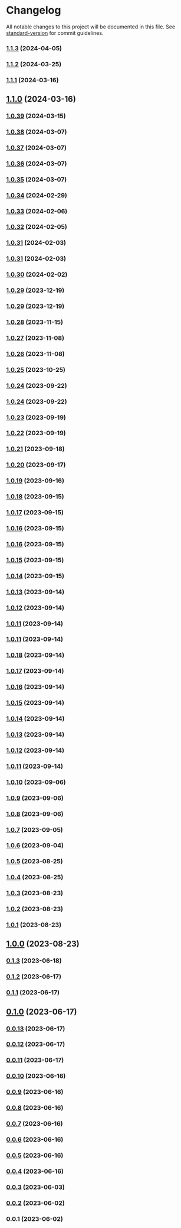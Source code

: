 # Changelog

All notable changes to this project will be documented in this file. See [standard-version](https://github.com/conventional-changelog/standard-version) for commit guidelines.

### [1.1.3](https://github.com/boilingdata/boilingdata-bdcli/compare/v1.1.2...v1.1.3) (2024-04-05)

### [1.1.2](https://github.com/boilingdata/boilingdata-bdcli/compare/v1.1.1...v1.1.2) (2024-03-25)

### [1.1.1](https://github.com/boilingdata/boilingdata-bdcli/compare/v1.1.0...v1.1.1) (2024-03-16)

## [1.1.0](https://github.com/boilingdata/boilingdata-bdcli/compare/v1.0.39...v1.1.0) (2024-03-16)

### [1.0.39](https://github.com/boilingdata/boilingdata-bdcli/compare/v1.0.38...v1.0.39) (2024-03-15)

### [1.0.38](https://github.com/boilingdata/boilingdata-bdcli/compare/v1.0.37...v1.0.38) (2024-03-07)

### [1.0.37](https://github.com/boilingdata/boilingdata-bdcli/compare/v1.0.36...v1.0.37) (2024-03-07)

### [1.0.36](https://github.com/boilingdata/boilingdata-bdcli/compare/v1.0.35...v1.0.36) (2024-03-07)

### [1.0.35](https://github.com/boilingdata/boilingdata-bdcli/compare/v1.0.34...v1.0.35) (2024-03-07)

### [1.0.34](https://github.com/boilingdata/boilingdata-bdcli/compare/v1.0.33...v1.0.34) (2024-02-29)

### [1.0.33](https://github.com/boilingdata/boilingdata-bdcli/compare/v1.0.32...v1.0.33) (2024-02-06)

### [1.0.32](https://github.com/boilingdata/boilingdata-bdcli/compare/v1.0.31...v1.0.32) (2024-02-05)

### [1.0.31](https://github.com/boilingdata/boilingdata-bdcli/compare/v1.0.30...v1.0.31) (2024-02-03)

### [1.0.31](https://github.com/boilingdata/boilingdata-bdcli/compare/v1.0.30...v1.0.31) (2024-02-03)

### [1.0.30](https://github.com/boilingdata/boilingdata-bdcli/compare/v1.0.29...v1.0.30) (2024-02-02)

### [1.0.29](https://github.com/boilingdata/boilingdata-bdcli/compare/v1.0.28...v1.0.29) (2023-12-19)

### [1.0.29](https://github.com/boilingdata/boilingdata-bdcli/compare/v1.0.28...v1.0.29) (2023-12-19)

### [1.0.28](https://github.com/boilingdata/boilingdata-bdcli/compare/v1.0.27...v1.0.28) (2023-11-15)

### [1.0.27](https://github.com/boilingdata/boilingdata-bdcli/compare/v1.0.26...v1.0.27) (2023-11-08)

### [1.0.26](https://github.com/boilingdata/boilingdata-bdcli/compare/v1.0.25...v1.0.26) (2023-11-08)

### [1.0.25](https://github.com/boilingdata/boilingdata-bdcli/compare/v1.0.24...v1.0.25) (2023-10-25)

### [1.0.24](https://github.com/boilingdata/boilingdata-bdcli/compare/v1.0.23...v1.0.24) (2023-09-22)

### [1.0.24](https://github.com/boilingdata/boilingdata-bdcli/compare/v1.0.23...v1.0.24) (2023-09-22)

### [1.0.23](https://github.com/boilingdata/boilingdata-bdcli/compare/v1.0.22...v1.0.23) (2023-09-19)

### [1.0.22](https://github.com/boilingdata/boilingdata-bdcli/compare/v1.0.21...v1.0.22) (2023-09-19)

### [1.0.21](https://github.com/boilingdata/boilingdata-bdcli/compare/v1.0.20...v1.0.21) (2023-09-18)

### [1.0.20](https://github.com/boilingdata/boilingdata-bdcli/compare/v1.0.19...v1.0.20) (2023-09-17)

### [1.0.19](https://github.com/boilingdata/boilingdata-bdcli/compare/v1.0.18...v1.0.19) (2023-09-16)

### [1.0.18](https://github.com/boilingdata/boilingdata-bdcli/compare/v1.0.17...v1.0.18) (2023-09-15)

### [1.0.17](https://github.com/boilingdata/boilingdata-bdcli/compare/v1.0.16...v1.0.17) (2023-09-15)

### [1.0.16](https://github.com/boilingdata/boilingdata-bdcli/compare/v1.0.15...v1.0.16) (2023-09-15)

### [1.0.16](https://github.com/boilingdata/boilingdata-bdcli/compare/v1.0.15...v1.0.16) (2023-09-15)

### [1.0.15](https://github.com/boilingdata/boilingdata-bdcli/compare/v1.0.14...v1.0.15) (2023-09-15)

### [1.0.14](https://github.com/boilingdata/boilingdata-bdcli/compare/v1.0.13...v1.0.14) (2023-09-15)

### [1.0.13](https://github.com/boilingdata/boilingdata-bdcli/compare/v1.0.12...v1.0.13) (2023-09-14)

### [1.0.12](https://github.com/boilingdata/boilingdata-bdcli/compare/v1.0.11...v1.0.12) (2023-09-14)

### [1.0.11](https://github.com/boilingdata/boilingdata-bdcli/compare/v1.0.10...v1.0.11) (2023-09-14)

### [1.0.11](https://github.com/boilingdata/boilingdata-bdcli/compare/v1.0.10...v1.0.11) (2023-09-14)

### [1.0.18](https://github.com/boilingdata/boilingdata-bdcli/compare/v1.0.17...v1.0.18) (2023-09-14)

### [1.0.17](https://github.com/boilingdata/boilingdata-bdcli/compare/v1.0.16...v1.0.17) (2023-09-14)

### [1.0.16](https://github.com/boilingdata/boilingdata-bdcli/compare/v1.0.15...v1.0.16) (2023-09-14)

### [1.0.15](https://github.com/boilingdata/boilingdata-bdcli/compare/v1.0.14...v1.0.15) (2023-09-14)

### [1.0.14](https://github.com/boilingdata/boilingdata-bdcli/compare/v1.0.13...v1.0.14) (2023-09-14)

### [1.0.13](https://github.com/boilingdata/boilingdata-bdcli/compare/v1.0.12...v1.0.13) (2023-09-14)

### [1.0.12](https://github.com/boilingdata/boilingdata-bdcli/compare/v1.0.11...v1.0.12) (2023-09-14)

### [1.0.11](https://github.com/boilingdata/boilingdata-bdcli/compare/v1.0.10...v1.0.11) (2023-09-14)

### [1.0.10](https://github.com/boilingdata/boilingdata-bdcli/compare/v1.0.9...v1.0.10) (2023-09-06)

### [1.0.9](https://github.com/boilingdata/boilingdata-bdcli/compare/v1.0.8...v1.0.9) (2023-09-06)

### [1.0.8](https://github.com/boilingdata/boilingdata-bdcli/compare/v1.0.7...v1.0.8) (2023-09-06)

### [1.0.7](https://github.com/boilingdata/boilingdata-bdcli/compare/v1.0.6...v1.0.7) (2023-09-05)

### [1.0.6](https://github.com/boilingdata/boilingdata-bdcli/compare/v1.0.5...v1.0.6) (2023-09-04)

### [1.0.5](https://github.com/boilingdata/boilingdata-bdcli/compare/v1.0.4...v1.0.5) (2023-08-25)

### [1.0.4](https://github.com/boilingdata/boilingdata-bdcli/compare/v1.0.3...v1.0.4) (2023-08-25)

### [1.0.3](https://github.com/boilingdata/boilingdata-bdcli/compare/v1.0.2...v1.0.3) (2023-08-23)

### [1.0.2](https://github.com/boilingdata/boilingdata-bdcli/compare/v1.0.1...v1.0.2) (2023-08-23)

### [1.0.1](https://github.com/boilingdata/boilingdata-bdcli/compare/v1.0.0...v1.0.1) (2023-08-23)

## [1.0.0](https://github.com/boilingdata/boilingdata-bdcli/compare/v0.1.3...v1.0.0) (2023-08-23)

### [0.1.3](https://github.com/boilingdata/boilingdata-bdcli/compare/v0.1.2...v0.1.3) (2023-06-18)

### [0.1.2](https://github.com/boilingdata/boilingdata-bdcli/compare/v0.1.1...v0.1.2) (2023-06-17)

### [0.1.1](https://github.com/boilingdata/boilingdata-bdcli/compare/v0.1.0...v0.1.1) (2023-06-17)

## [0.1.0](https://github.com/boilingdata/boilingdata-bdcli/compare/v0.0.13...v0.1.0) (2023-06-17)

### [0.0.13](https://github.com/boilingdata/boilingdata-bdcli/compare/v0.0.12...v0.0.13) (2023-06-17)

### [0.0.12](https://github.com/boilingdata/boilingdata-bdcli/compare/v0.0.11...v0.0.12) (2023-06-17)

### [0.0.11](https://github.com/boilingdata/boilingdata-bdcli/compare/v0.0.10...v0.0.11) (2023-06-17)

### [0.0.10](https://github.com/boilingdata/boilingdata-bdcli/compare/v0.0.9...v0.0.10) (2023-06-16)

### [0.0.9](https://github.com/boilingdata/boilingdata-bdcli/compare/v0.0.8...v0.0.9) (2023-06-16)

### [0.0.8](https://github.com/boilingdata/boilingdata-bdcli/compare/v0.0.7...v0.0.8) (2023-06-16)

### [0.0.7](https://github.com/boilingdata/boilingdata-bdcli/compare/v0.0.6...v0.0.7) (2023-06-16)

### [0.0.6](https://github.com/boilingdata/boilingdata-bdcli/compare/v0.0.5...v0.0.6) (2023-06-16)

### [0.0.5](https://github.com/boilingdata/boilingdata-bdcli/compare/v0.0.4...v0.0.5) (2023-06-16)

### [0.0.4](https://github.com/boilingdata/boilingdata-bdcli/compare/v0.0.3...v0.0.4) (2023-06-16)

### [0.0.3](https://github.com/boilingdata/boilingdata-bdcli/compare/v0.0.2...v0.0.3) (2023-06-03)

### [0.0.2](///compare/v0.0.1...v0.0.2) (2023-06-02)

### 0.0.1 (2023-06-02)
